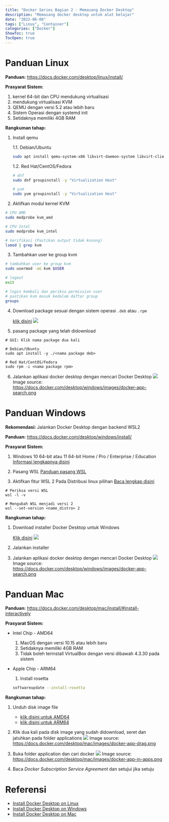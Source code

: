 ```yaml
---
title: "Docker Series Bagian 2 - Memasang Docker Desktop"
description: "Memasang docker desktop untuk alat belajar"
date: "2022-06-08"
tags: ["Linux", "Container"]
categories: ["Docker"]
ShowToc: true
TocOpen: true
---
```


# Panduan Linux

**Panduan:** https://docs.docker.com/desktop/linux/install/

**Prasyarat Sistem:**
1. kernel 64-bit dan CPU mendukung virtualisasi
2. mendukung virtualisasi KVM
3. QEMU dengan versi 5.2 atau lebih baru
4. Sistem Operasi dengan systemd init
5. Setidaknya memiliki 4GB RAM

**Rangkuman tahap:**
1. Install qemu

    1.1. Debian/Ubuntu
    ```bash
    sudo apt install qemu-system-x86 libvirt-daemon-system libvirt-clients bridge-utils
    ```

    1.2. Red Hat/CentOS/Fedora
    ```bash
    # dnf
    sudo dnf groupinstall -y "Virtualization Host"
    
    # yum
    sudo yum groupinstall -y "Virtualization Host"
    ```
2. Aktifkan modul kernel KVM
```bash
# CPU AMD
sudo modprobe kvm_amd

# CPU Intel
sudo modprobe kvm_intel

# Verifikasi (Pastikan output tidak kosong)
lsmod | grep kvm
```

3. Tambahkan user ke group kvm
```bash
# tambahkan user ke group kvm
sudo usermod -aG kvm $USER

# logout
exit

# login kembali dan periksa permission user
# pastikan kvm masuk kedalam daftar group
groups
```

4. Download package sesuai dengan sistem operasi `.deb` atau `.rpm`

   [klik disini](https://docs.docker.com/desktop/linux/install/)
![](/images/docker-series-part-2-memasang-docker-deskop-1.png)

5. pasang package yang telah didownload
```
# GUI: Klik nama package dua kali

# Debian/Ubuntu
sudo apt install -y ./<nama package deb>

# Red Hat/CentOS/Fedora
sudo rpm -i <nama package rpm>
```

6. Jalankan aplikasi docker desktop dengan mencari Docker Desktop
![](https://docs.docker.com/desktop/linux/images/docker-app-in-apps.png)
Image source: https://docs.docker.com/desktop/windows/images/docker-app-search.png

# Panduan Windows
**Rekomendasi:** Jalankan Docker Desktop dengan backend WSL2

**Panduan:** https://docs.docker.com/desktop/windows/install/

**Prasyarat Sistem:**
1. Windows 10 64-bit atau 11 64-bit Home / Pro / Enterprise / Education [Informasi lengkapnya disini](https://docs.docker.com/desktop/windows/install/)

2. Pasang WSL [Panduan pasang WSL](https://www.windowscentral.com/how-install-wsl2-windows-10)

3. Aktifkan fitur WSL 2 Pada Distribusi linux pilihan [Baca lengkap disini](https://docs.microsoft.com/en-us/windows/wsl/install)
```
# Periksa versi WSL
wsl -l -v

# Mengubah WSL menjadi versi 2
wsl --set-version <name_distro> 2
```

**Rangkuman tahap:**

1. Download installer Docker Desktop untuk Windows

    [Klik disini](https://docs.docker.com/desktop/windows/install/)
![](/images/docker-series-part-2-memasang-docker-deskop-2.png)

2. Jalankan installer

3. Jalankan aplikasi docker desktop dengan mencari Docker Desktop
![](https://docs.docker.com/desktop/windows/images/docker-app-search.png)
Image source: https://docs.docker.com/desktop/windows/images/docker-app-search.png

# Panduan Mac

**Panduan:** https://docs.docker.com/desktop/mac/install/#install-interactively

**Prasyarat Sistem:**
- Intel Chip - AMD64
    1. MacOS dengan versi 10.15 atau lebih baru
    2. Setidaknya memiliki 4GB RAM
    3. Tidak boleh terinstall VirtualBox dengan versi dibawah 4.3.30 pada sistem

- Apple Chip - ARM64
    1. Install rosetta
    ```bash
    softwareupdate --install-rosetta
    ```

**Rangkuman tahap:**
1. Unduh disk image file

    - [klik disini untuk AMD64](https://desktop.docker.com/mac/main/amd64/Docker.dmg?utm_source=docker&utm_medium=webreferral&utm_campaign=docs-driven-download-mac-amd64)
    - [klik disini untuk ARM64](https://desktop.docker.com/mac/main/arm64/Docker.dmg?utm_source=docker&utm_medium=webreferral&utm_campaign=docs-driven-download-mac-arm64)

2. Klik dua kali pada disk image yang sudah didownload, seret dan jatuhkan pada folder applications
![](https://docs.docker.com/desktop/mac/images/docker-app-drag.png)
Image source: https://docs.docker.com/desktop/mac/images/docker-app-drag.png

3. Buka folder application dan cari docker
![](https://docs.docker.com/desktop/mac/images/docker-app-in-apps.png)
Image source: https://docs.docker.com/desktop/mac/images/docker-app-in-apps.png

4. Baca *Docker Subscription Service Agreement* dan setujui jika setuju

# Referensi
- [Install Docker Desktop on Linux](https://docs.docker.com/desktop/linux/install/)
- [Install Docker Desktop on Windows](https://docs.docker.com/desktop/windows/install/)
- [Install Docker Desktop on Mac](https://docs.docker.com/desktop/mac/install/)